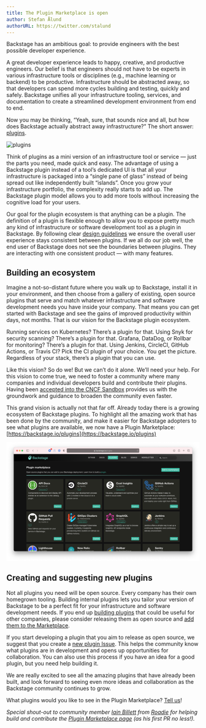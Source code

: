 ```yaml
---
title: The Plugin Marketplace is open
author: Stefan Ålund
authorURL: https://twitter.com/stalund
---
```


Backstage has an ambitious goal: to provide engineers with the best possible developer experience.

A great developer experience leads to happy, creative, and productive engineers. Our belief is that engineers should not have to be experts in various infrastructure tools or disciplines (e.g., machine learning or backend) to be productive. Infrastructure should be abstracted away, so that developers can spend more cycles building and testing, quickly and safely. Backstage unifies all your infrastructure tooling, services, and documentation to create a streamlined development environment from end to end.

Now you may be thinking, “Yeah, sure, that sounds nice and all, but how does Backstage actually abstract away infrastructure?” The short answer: [plugins](https://backstage.io/plugins).

![plugins](https://backstage.io/img/cards-plugins.png)

<!--truncate-->

Think of plugins as a mini version of an infrastructure tool or service — just the parts you need, made quick and easy. The advantage of using a Backstage plugin instead of a tool’s dedicated UI is that all your infrastructure is packaged into a “single pane of glass” instead of being spread out like independently built “islands”. Once you grow your infrastructure portfolio, the complexity really starts to add up. The Backstage plugin model allows you to add more tools without increasing the cognitive load for your users.

Our goal for the plugin ecosystem is that anything can be a plugin. The definition of a plugin is flexible enough to allow you to expose pretty much any kind of infrastructure or software development tool as a plugin in Backstage. By following clear [design guidelines](https://backstage.io/blog/2020/09/30/backstage-design-system) we ensure the overall user experience stays consistent between plugins. If we all do our job well, the end user of Backstage does not see the boundaries between plugins. They are interacting with one consistent product — with many features.

## Building an ecosystem

Imagine a not-so-distant future where you walk up to Backstage, install it in your environment, and then choose from a gallery of existing, open source plugins that serve and match whatever infrastructure and software development needs you have inside your company. That means you can get started with Backstage and see the gains of improved productivity within days, not months. That is our vision for the Backstage plugin ecosystem.

Running services on Kubernetes? There’s a plugin for that. Using Snyk for security scanning? There’s a plugin for that. Grafana, DataDog, or Rollbar for monitoring? There’s a plugin for that. Using Jenkins, CircleCI, GitHub Actions, or Travis CI? Pick the CI plugin of your choice. You get the picture. Regardless of your stack, there’s a plugin that you can use.

Like this vision? So do we! But we can’t do it alone. We’ll need your help. For this vision to come true, we need to foster a community where many companies and individual developers build and contribute their plugins. Having been [accepted into the CNCF Sandbox](https://backstage.io/blog/2020/09/23/backstage-cncf-sandbox) provides us with the groundwork and guidance to broaden the community even faster.

This grand vision is actually not that far off. Already today there is a growing ecosystem of Backstage plugins. To highlight all the amazing work that has been done by the community, and make it easier for Backstage adopters to see what plugins are available, we now have a Plugin Marketplace: [https://backstage.io/plugins](https://backstage.io/plugins)

![marketplace](assets/marketplace.png)

## Creating and suggesting new plugins

Not all plugins you need will be open source. Every company has their own homegrown tooling. Building internal plugins lets you tailor your version of Backstage to be a perfect fit for your infrastructure and software development needs. If you end up [building plugins](https://backstage.io/docs/plugins/create-a-plugin) that could be useful for other companies, please consider releasing them as open source and [add them to the Marketplace](https://backstage.io/docs/plugins/add-to-marketplace).

If you start developing a plugin that you aim to release as open source, we suggest that you create a [new plugin Issue](https://github.com/backstage/backstage/issues/new?labels=plugin&template=plugin_template.md&title=%5BPlugin%5D+THE+PLUGIN+NAME). This helps the community know what plugins are in development and opens up opportunities for collaboration. You can also use this process if you have an idea for a good plugin, but you need help building it.

We are really excited to see all the amazing plugins that have already been built, and look forward to seeing even more ideas and collaboration as the Backstage community continues to grow.

What plugins would you like to see in the Plugin Marketplace? [Tell us](https://github.com/backstage/backstage/issues/new?labels=plugin&template=plugin_template.md&title=%5BPlugin%5D+THE+PLUGIN+NAME)!

_Special shout-out to community member [Iain Billett](https://github.com/iain-b) from [Roadie](https://roadie.io) for helping build and contribute the [Plugin Marketplace page](https://backstage.io/plugins) (as his first PR no less!)._
